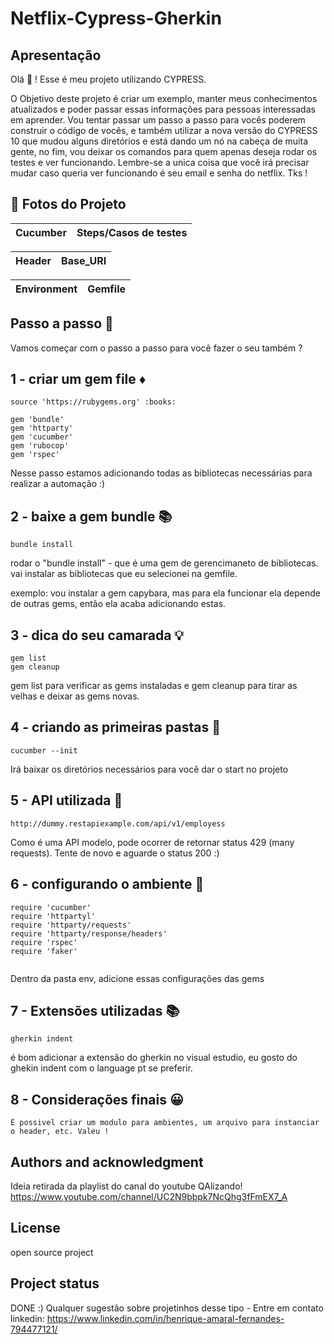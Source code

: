 # Netflix-Cypress-Gherkin

 ## Apresentação

Olá :wave: ! Esse é meu projeto utilizando CYPRESS. 

O Objetivo deste projeto é criar um exemplo, manter meus conhecimentos atualizados e poder passar essas informações para pessoas interessadas em aprender. 
Vou tentar passar um passo a passo para vocês poderem construir o código de vocês, e também utilizar a nova versão do CYPRESS 10 que mudou alguns diretórios e está dando um nó na cabeça de muita gente, no fim, vou deixar os comandos para quem apenas deseja rodar os testes e ver funcionando. Lembre-se a unica coisa que você irá precisar mudar caso queria ver funcionando é seu email e senha do netflix. Tks ! 

 ## :camera_flash: Fotos do Projeto 
 
 
Cucumber             |  Steps/Casos de testes
:-------------------------:|:-------------------------:


Header             |  Base_URI
:-------------------------:|:-------------------------:



Environment             |  Gemfile
:-------------------------:|:-------------------------:



## Passo a passo :foot:

Vamos começar com o passo a passo para você fazer o seu também ?


<!-- Already a pro? Just edit this README.md and make it your own. Want to make it easy? [Use the template at the bottom](#editing-this-readme)! -->

## 1 - criar um gem file :diamonds:

<!-- - [ ] [Create](https://docs.gitlab.com/ee/user/project/repository/web_editor.html#create-a-file) or [upload](https://docs.gitlab.com/ee/user/project/repository/web_editor.html#upload-a-file) files
- [ ] [Add files using the command line](https://docs.gitlab.com/ee/gitlab-basics/add-file.html#add-a-file-using-the-command-line) or push an existing Git repository with the following command: -->

```
source 'https://rubygems.org' :books:

gem 'bundle'
gem 'httparty'
gem 'cucumber'
gem 'rubocop'
gem 'rspec'

```
Nesse passo estamos adicionando todas as bibliotecas necessárias para realizar a automação :)

## 2 - baixe a gem bundle :books:

```
bundle install

```
rodar o "bundle install" - que é uma gem de gerencimaneto de bibliotecas. 
 vai instalar as bibliotecas que eu selecionei na gemfile. 

exemplo: vou instalar a gem capybara, mas para ela funcionar ela depende de outras gems, então ela acaba adicionando estas. 


## 3 - dica do seu camarada	:bulb:

```
gem list
gem cleanup

```
gem list para verificar as gems instaladas e gem cleanup para tirar as velhas e deixar as gems novas. 

## 4 - criando as primeiras pastas :open_file_folder:

```
cucumber --init

```
Irá baixar os diretórios necessários para você dar o start no projeto

## 5 - API utilizada :link:

```
http://dummy.restapiexample.com/api/v1/employess

```
Como é uma API modelo, pode ocorrer de retornar status 429 (many requests). Tente de novo e aguarde o status 200 :)


## 6 - configurando o ambiente :evergreen_tree:

```
require 'cucumber'
require 'httpartyl'
require 'httparty/requests'
require 'httparty/response/headers'
require 'rspec'
require 'faker'


```
Dentro da pasta env, adicione essas configurações das gems

## 7 - Extensões utilizadas :books:

```
gherkin indent

```

é bom adicionar a extensão do gherkin no visual estudio, eu gosto do ghekin indent com o language pt se preferir. 

## 8 - Considerações finais 	:grinning:

```
É possivel criar um modulo para ambientes, um arquivo para instanciar o header, etc. Valeu !

```
## Authors and acknowledgment

Ideia retirada da playlist do canal do youtube QAlizando! 
https://www.youtube.com/channel/UC2N9bbpk7NcQhg3fFmEX7_A

## License
open source project

## Project status
DONE :)
Qualquer sugestão sobre projetinhos desse tipo - Entre em contato
linkedin: https://www.linkedin.com/in/henrique-amaral-fernandes-794477121/
